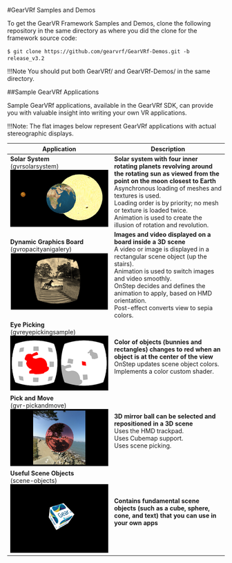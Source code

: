 
#GearVRf Samples and Demos

To get the GearVR Framework Samples and Demos, clone the following repository in the same directory as where you did the clone for the framework source code:

```
$ git clone https://github.com/gearvrf/GearVRf-Demos.git -b release_v3.2
```

!!!Note You should put both GearVRf/ and GearVRf-Demos/ in the same directory.


##Sample GearVRf Applications

Sample GearVRf applications, available in the GearVRf SDK, can provide you with valuable insight into writing your own VR applications.

!!!Note: The flat images below represent GearVRf applications with actual stereographic displays.

| Application | Description |
|-------------|-------------|
|__Solar System__ <br/> (gvrsolarsystem) <br/> ![](/images/GearVRf_Solar_System_Mono_Small.png) |	__Solar system with four inner rotating planets revolving around the rotating sun as viewed from the point on the moon closest to Earth__ <br/> Asynchronous loading of meshes and textures is used. <br/>Loading order is by priority; no mesh or texture is loaded twice. <br/>Animation is used to create the illusion of rotation and revolution.|
|__Dynamic Graphics Board__<br/>(gvropacityanigalery)<br/>![](/images/Dynamic_Gallery_Mono_Small_Centered.png)|__Images and video displayed on a board inside a 3D scene__<br/>A video or image is displayed in a rectangular scene object (up the stairs).<br/>Animation is used to switch images and video smoothly.<br/>OnStep decides and defines the animation to apply, based on HMD orientation.<br/>Post-effect converts view to sepia colors.|
|__Eye Picking__ <br/>(gvreyepickingsample)<br/>![](/images/Eye_Picking_Stereo_Center_OffCenter_Small.png)|__Color of objects (bunnies and rectangles) changes to red when an object is at the center of the view__<br/>OnStep updates scene object colors.<br/>Implements a color custom shader.|
|__Pick and Move__ <br/>(gvr-pickandmove)<br/>![](/images/GVR_Pick_Move_Small.png)|__3D mirror ball can be selected and repositioned in a 3D scene__<br/>Uses the HMD trackpad.<br/>Uses Cubemap support.<br/>Uses scene picking.|
|__Useful Scene Objects__<br/>(scene-objects)<br/>![](/images/GVR_Scene_Objects_Big_Cube.png)|__Contains fundamental scene objects (such as a cube, sphere, cone, and text) that you can use in your own apps__|
